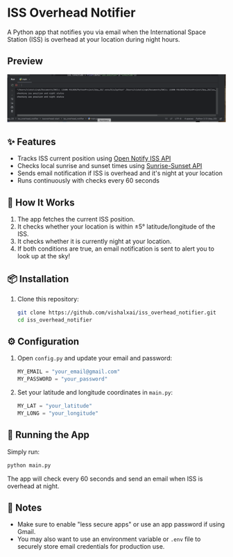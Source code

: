 # ISS Overhead Notifier 

A Python app that notifies you via email when the International Space Station (ISS) is overhead 
at your location during night hours.
## Preview

![ISS Notifier Screenshot](iss_notifier_screenshot.png)
## ✨ Features
- Tracks ISS current position using [Open Notify ISS API](http://open-notify.org/Open-Notify-API/ISS-Location-Now/)
- Checks local sunrise and sunset times using [Sunrise-Sunset API](https://sunrise-sunset.org/api)
- Sends email notification if ISS is overhead and it's night at your location
- Runs continuously with checks every 60 seconds

## 🔧 How It Works
1. The app fetches the current ISS position.
2. It checks whether your location is within ±5° latitude/longitude of the ISS.
3. It checks whether it is currently night at your location.
4. If both conditions are true, an email notification is sent to alert you to look up at the sky!

## 📦 Installation
1. Clone this repository:
   ```bash
   git clone https://github.com/vishalxai/iss_overhead_notifier.git
   cd iss_overhead_notifier
   ```

## ⚙️ Configuration

1. Open `config.py` and update your email and password:
   ```python
   MY_EMAIL = "your_email@gmail.com"
   MY_PASSWORD = "your_password"
   ```
2. Set your latitude and longitude coordinates in `main.py`:
   ```python
   MY_LAT = "your_latitude"
   MY_LONG = "your_longitude"
   ```

## 🚀 Running the App

Simply run:
```bash
python main.py
```

The app will check every 60 seconds and send an email when ISS is overhead at night.

## 📝 Notes
- Make sure to enable "less secure apps" or use an app password if using Gmail.
- You may also want to use an environment variable or `.env` file to securely store email credentials for production use.
